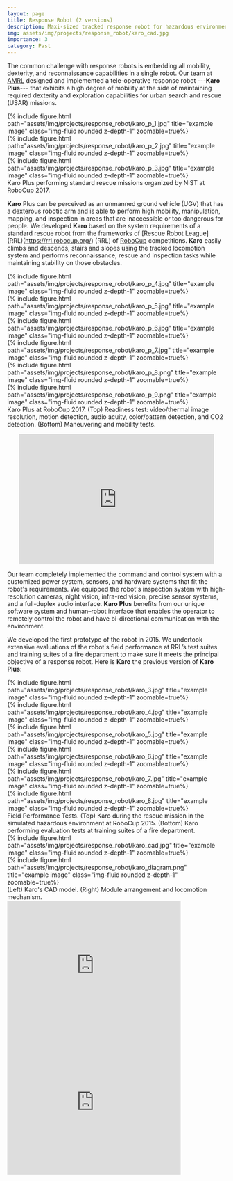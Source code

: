 ```yaml
---
layout: page
title: Response Robot (2 versions)
description: Maxi-sized tracked response robot for hazardous environments
img: assets/img/projects/response_robot/karo_cad.jpg
importance: 3
category: Past
---
```


The common challenge with response robots is embedding all mobility, dexterity, and reconnaissance capabilities in a single robot. Our team at [AMRL](https://mrl-amrl.ir/) designed and implemented a tele-operative response robot ---<b>Karo Plus</b>--- that exhibits a high degree of mobility at the side of maintaining required dexterity and exploration capabilities for urban search and rescue (USAR) missions.


<div class="row">
    <div class="col-sm mt-3 mt-md-0">
        {% include figure.html path="assets/img/projects/response_robot/karo_p_1.jpg" title="example image" class="img-fluid rounded z-depth-1" zoomable=true%}
    </div>
    <div class="col-sm mt-3 mt-md-0">
        {% include figure.html path="assets/img/projects/response_robot/karo_p_2.jpg" title="example image" class="img-fluid rounded z-depth-1" zoomable=true%}
    </div>
    <div class="col-sm mt-3 mt-md-0">
        {% include figure.html path="assets/img/projects/response_robot/karo_p_3.jpg" title="example image" class="img-fluid rounded z-depth-1" zoomable=true%}
    </div>
</div>
<div class="caption">
    Karo Plus performing standard rescue missions organized by NIST at RoboCup 2017.
</div>


<b>Karo</b> Plus can be perceived as an unmanned ground vehicle (UGV) that has a dexterous robotic arm and is able to perform high mobility, manipulation, mapping, and inspection in areas that are inaccessible or too dangerous for people. We developed <b>Karo</b> based on the system requirements of a standard rescue robot from the frameworks of [Rescue Robot League] (RRL)(https://rrl.robocup.org/) (RRL) of [RoboCup](https://www.robocup.org/) competitions. <b>Karo</b> easily climbs and descends, stairs and slopes using the tracked locomotion system and performs reconnaissance, rescue and inspection tasks while maintaining stability on those obstacles.

<div class="row">
    <div class="col-sm mt-3 mt-md-0">
        {% include figure.html path="assets/img/projects/response_robot/karo_p_4.jpg" title="example image" class="img-fluid rounded z-depth-1" zoomable=true%}
    </div>
    <div class="col-sm mt-3 mt-md-0">
        {% include figure.html path="assets/img/projects/response_robot/karo_p_5.jpg" title="example image" class="img-fluid rounded z-depth-1" zoomable=true%}
    </div>
    <div class="col-sm mt-3 mt-md-0">
        {% include figure.html path="assets/img/projects/response_robot/karo_p_6.jpg" title="example image" class="img-fluid rounded z-depth-1" zoomable=true%}
    </div>
</div>
<div class="row">
    <div class="col-sm mt-3 mt-md-0">
        {% include figure.html path="assets/img/projects/response_robot/karo_p_7.jpg" title="example image" class="img-fluid rounded z-depth-1" zoomable=true%}
    </div>
    <div class="col-sm mt-3 mt-md-0">
        {% include figure.html path="assets/img/projects/response_robot/karo_p_8.png" title="example image" class="img-fluid rounded z-depth-1" zoomable=true%}
    </div>
    <div class="col-sm mt-3 mt-md-0">
        {% include figure.html path="assets/img/projects/response_robot/karo_p_9.png" title="example image" class="img-fluid rounded z-depth-1" zoomable=true%}
    </div>
</div>
<div class="caption">
    Karo Plus at RoboCup 2017. (Top) Readiness test: video/thermal image resolution, motion detection, audio acuity, color/pattern detection, and CO2 detection. (Bottom) Maneuvering and mobility tests.
</div>

<p align="center"><iframe width="450" height="300" src="https://www.youtube.com/embed/FIUPeqhwBsg?rel=0" title="YouTube video player" frameborder="0" allow="accelerometer; autoplay; clipboard-write; encrypted-media; gyroscope; picture-in-picture" allowfullscreen></iframe>
</p>

Our team completely implemented the command and control system with a customized power system, sensors, and hardware systems that fit the robot's requirements. We equipped the robot's inspection system with high-resolution cameras, night vision, infra-red vision, precise sensor systems, and a full-duplex audio interface. <b>Karo Plus</b> benefits from our unique software system and human–robot interface that enables the operator to remotely control the robot and have bi-directional communication with the environment.

We developed the first prototype of the robot in 2015. We undertook extensive evaluations of the robot's field performance at RRL’s test suites and training suites of a fire department to make sure it meets the principal objective of a response robot. Here is <b>Karo</b> the previous version of <b>Karo Plus</b>:

<div class="row">
    <div class="col-sm mt-3 mt-md-0">
        {% include figure.html path="assets/img/projects/response_robot/karo_3.jpg" title="example image" class="img-fluid rounded z-depth-1" zoomable=true%}
    </div>
    <div class="col-sm mt-3 mt-md-0">
        {% include figure.html path="assets/img/projects/response_robot/karo_4.jpg" title="example image" class="img-fluid rounded z-depth-1" zoomable=true%}
    </div>
    <div class="col-sm mt-3 mt-md-0">
        {% include figure.html path="assets/img/projects/response_robot/karo_5.jpg" title="example image" class="img-fluid rounded z-depth-1" zoomable=true%}
    </div>
</div>
<div class="row">
    <div class="col-sm mt-3 mt-md-0">
        {% include figure.html path="assets/img/projects/response_robot/karo_6.jpg" title="example image" class="img-fluid rounded z-depth-1" zoomable=true%}
    </div>
    <div class="col-sm mt-3 mt-md-0">
        {% include figure.html path="assets/img/projects/response_robot/karo_7.jpg" title="example image" class="img-fluid rounded z-depth-1" zoomable=true%}
    </div>
    <div class="col-sm mt-3 mt-md-0">
        {% include figure.html path="assets/img/projects/response_robot/karo_8.jpg" title="example image" class="img-fluid rounded z-depth-1" zoomable=true%}
    </div>
</div>
<div class="caption">
    Field Performance Tests. (Top) Karo during the rescue mission in the simulated hazardous environment at RoboCup 2015. (Bottom) Karo performing evaluation tests at training suites of a fire department.
</div>


<div class="row justify-content-sm-center">
    <div class="col-sm-4 mt-3 mt-md-0">
        {% include figure.html path="assets/img/projects/response_robot/karo_cad.jpg" title="example image" class="img-fluid rounded z-depth-1" zoomable=true%}
    </div>
    <div class="col-sm-7 mt-3 mt-md-0">
        {% include figure.html path="assets/img/projects/response_robot/karo_diagram.png" title="example image" class="img-fluid rounded z-depth-1" zoomable=true%}
    </div>
</div>
<div class="caption">
    (Left) Karo's CAD model. (Right) Module arrangement and locomotion mechanism.
</div>


<div class="vimeo-wrapper">
<div class="vimeo-video-1">
<iframe width="400" height="315" src="https://www.youtube.com/embed/V9PUI6NAmOY?rel=0" frameborder="0" allowfullscreen></iframe>
</div>
<div class="vimeo-video-2">
<iframe width="400" height="315" src="https://www.youtube.com/embed/OwPHIbkL20M?rel=0" frameborder="0" allowfullscreen></iframe>
</div>
</div>
